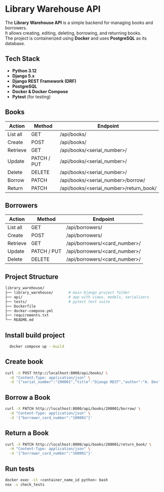 # Library Warehouse API

The **Library Warehouse API** is a simple backend for managing books and borrowers.  
It allows creating, editing, deleting, borrowing, and returning books.  
The project is containerized using **Docker** and uses **PostgreSQL** as its database.  


## Tech Stack

- **Python 3.12**  
- **Django 5.x**  
- **Django REST Framework (DRF)**  
- **PostgreSQL**  
- **Docker & Docker Compose**  
- **Pytest** (for testing)

## Books

| Action     | Method      | Endpoint                              |
| ----------- | ------------ | ------------------------------------- |
| List all    | GET          | /api/books/                           |
| Create      | POST         | /api/books/                           |
| Retrieve    | GET          | /api/books/<serial_number>/           |
| Update      | PATCH / PUT  | /api/books/<serial_number>/           |
| Delete      | DELETE       | /api/books/<serial_number>/           |
| Borrow      | PATCH        | /api/books/<serial_number>/borrow/    |
| Return      | PATCH        | /api/books/<serial_number>/return_book/ |

## Borrowers

| Action     | Method      | Endpoint                              |
| ----------- | ------------ | ------------------------------------- |
| List all    | GET          | /api/borrowers/                       |
| Create      | POST         | /api/borrowers/                       |
| Retrieve    | GET          | /api/borrowers/<card_number>/         |
| Update      | PATCH / PUT  | /api/borrowers/<card_number>/         |
| Delete      | DELETE       | /api/borrowers/<card_number>/         |



## Project Structure

```bash
library_warehouse/
├── library_warehouse/       # main Django project folder
├── api/                     # app with views, models, serializers
├── tests/                   # pytest test suite
├── Dockerfile
├── docker-compose.yml
├── requirements.txt
└── README.md

```
## Install build project
```bash
  docker compose up --build
```

## Create book
```bash
curl -X POST http://localhost:8000/api/books/ \
  -H "Content-Type: application/json" \
  -d '{"serial_number":"200001","title":"Django REST","author":"A. Dev"}'

```
## Borrow a Book
```bash
curl -X PATCH http://localhost:8000/api/books/200001/borrow/ \
  -H "Content-Type: application/json" \
  -d '{"borrower_card_number":"100001"}'
```
## Return a Book
```bash
curl -X PATCH http://localhost:8000/api/books/200001/return_book/ \
  -H "Content-Type: application/json" \
  -d '{"borrower_card_number":"100001"}'
```

## Run tests
```bash
docker exec -it <container_name_id python> bash 
nox -s check_tests
```
